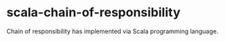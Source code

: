 # scala-chain-of-responsibility
Chain of responsibility has implemented via Scala programming language.
